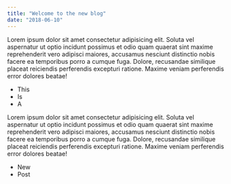 ```yaml
---
title: "Welcome to the new blog"
date: "2018-06-10"
---
```


Lorem ipsum dolor sit amet consectetur adipisicing elit. Soluta vel aspernatur ut optio incidunt possimus et odio quam quaerat sint maxime reprehenderit vero adipisci maiores, accusamus nesciunt distinctio nobis facere ea temporibus porro a cumque fuga. Dolore, recusandae similique placeat reiciendis perferendis excepturi ratione. Maxime veniam perferendis error dolores beatae!
<!-- end -->
* This
* Is
* A


Lorem ipsum dolor sit amet consectetur adipisicing elit. Soluta vel aspernatur ut optio incidunt possimus et odio quam quaerat sint maxime reprehenderit vero adipisci maiores, accusamus nesciunt distinctio nobis facere ea temporibus porro a cumque fuga. Dolore, recusandae similique placeat reiciendis perferendis excepturi ratione. Maxime veniam perferendis error dolores beatae!

* New
* Post